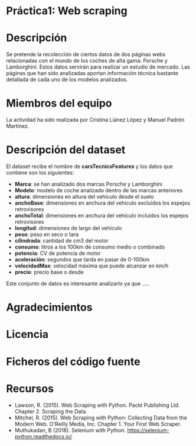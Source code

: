 # Práctica1: Web scraping
# Descripción

Se pretende la recolección de ciertos datos de dos páginas webs relacionadas con el mundo de los coches de alta gama: Porsche y Lamborghini. Estos datos servirán para realizar un estudio de mercado. Las páginas que han sido analizadas aportan información técnica bastante detallada de cada uno de los modelos analizados.

# Miembros del equipo

La actividad ha sido realizada por Cristina Liánez López y Manuel Padrón Martínez.

# Descripción del dataset

El dataset recibe el nombre de **carsTecnicsFeatures** y los datos que contiene son los siguientes:

* **Marca**: se han analizado dos marcas Porsche y Lamborghini
* **Modelo**: modelo de coche analizado dentro de las marcas anteriores
* **altura**: dimensiones en altura del vehículo desde el suelo
* **anchoBase**: dimensiones en anchura del vehículo excluidos los espejos retrovisores
* **anchoTotal**:  dimensiones en anchura del vehículo incluidos los espejos retrovisores
* **longitud**: dimensiones de largo del vehículo
* **peso**: peso en seco o tara
* **cilindrada**: cantidad de cm3 del motor
* **consumo**: litros a los 100km de consumo medio o combinado 
* **potencia**: CV de potencia de motor
* **aceleración**: segundos que tarda en pasar de 0-100km
* **velocidadMax**: velocidad máxima que puede alcanzar en km/h
* **precio**: precio base o desde

Este conjunto de datos es interesante analizarlo ya que .....
# Agradecimientos

# Licencia

# Ficheros del código fuente




# Recursos

* Lawson, R. (2015). Web Scraping with Python. Packt Publishing Ltd. Chapter 2. Scraping the Data.
* Mitchel, R. (2015). Web Scraping with Python: Collecting Data from the Modern Web. O'Reilly Media, Inc. Chapter 1. Your First Web Scraper.
* Muthukadan, B (2018). Selenium with Python. https://selenium-python.readthedocs.io/
